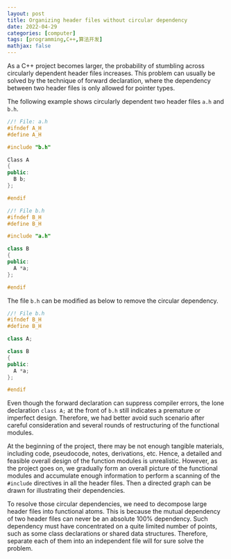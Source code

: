```yaml
---
layout: post
title: Organizing header files without circular dependency
date: 2022-04-29
categories: [computer]
tags: [programming,C++,算法开发]
mathjax: false
---
```


As a C++ project becomes larger, the probability of stumbling across circularly dependent header files increases. This problem can usually be solved by the technique of forward declaration, where the dependency between two header files is only allowed for pointer types.

The following example shows circularly dependent two header files `a.h` and `b.h`.

```c++
//! File: a.h
#ifndef A_H
#define A_H

#include "b.h"

Class A
{
public:
  B b;
};

#endif
```

```c++
//! File b.h
#ifndef B_H
#define B_H

#include "a.h"

class B
{
public:
  A *a;
};

#endif
```

The file `b.h` can be modified as below to remove the circular dependency.

```c++
//! File b.h
#ifndef B_H
#define B_H

class A;

class B
{
public:
  A *a;
};

#endif
```

Even though the forward declaration can suppress compiler errors, the lone declaration `class A;` at the front of `b.h` still indicates a premature or imperfect design. Therefore, we had better avoid such scenario after careful consideration and several rounds of restructuring of the functional modules.

At the beginning of the project, there may be not enough tangible materials, including code, pseudocode, notes, derivations, etc. Hence, a detailed and feasible overall design of the function modules is unrealistic. However, as the project goes on, we gradually form an overall picture of the functional modules and accumulate enough information to perform a scanning of the `#include` directives in all the header files. Then a directed graph can be drawn for illustrating their dependencies.

To resolve those circular dependencies, we need to decompose large header files into functional atoms. This is because the mutual dependency of two header files can never be an absolute 100% dependency. Such dependency must have concentrated on a quite limited number of points, such as some class declarations or shared data structures. Therefore, separate each of them into an independent file will for sure solve the problem.
